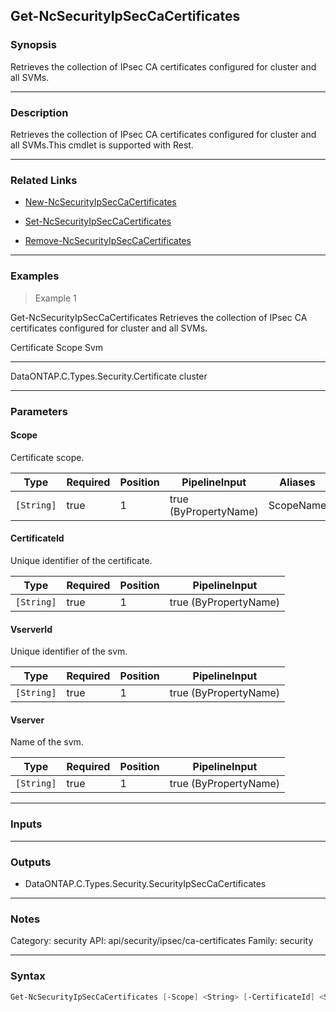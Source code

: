 Get-NcSecurityIpSecCaCertificates
---------------------------------

### Synopsis
Retrieves the collection of IPsec CA certificates configured for cluster and all SVMs.

---

### Description

Retrieves the collection of IPsec CA certificates configured for cluster and all SVMs.This cmdlet is supported with Rest.

---

### Related Links
* [New-NcSecurityIpSecCaCertificates](New-NcSecurityIpSecCaCertificates)

* [Set-NcSecurityIpSecCaCertificates](Set-NcSecurityIpSecCaCertificates)

* [Remove-NcSecurityIpSecCaCertificates](Remove-NcSecurityIpSecCaCertificates)

---

### Examples
> Example 1

Get-NcSecurityIpSecCaCertificates
Retrieves the collection of IPsec CA certificates configured for cluster and all SVMs.

Certificate                            Scope   Svm
-----------                            -----   ---
DataONTAP.C.Types.Security.Certificate cluster

---

### Parameters
#### **Scope**
Certificate scope.

|Type      |Required|Position|PipelineInput        |Aliases  |
|----------|--------|--------|---------------------|---------|
|`[String]`|true    |1       |true (ByPropertyName)|ScopeName|

#### **CertificateId**
Unique identifier of the certificate.

|Type      |Required|Position|PipelineInput        |
|----------|--------|--------|---------------------|
|`[String]`|true    |1       |true (ByPropertyName)|

#### **VserverId**
Unique identifier of the svm.

|Type      |Required|Position|PipelineInput        |
|----------|--------|--------|---------------------|
|`[String]`|true    |1       |true (ByPropertyName)|

#### **Vserver**
Name of the svm.

|Type      |Required|Position|PipelineInput        |
|----------|--------|--------|---------------------|
|`[String]`|true    |1       |true (ByPropertyName)|

---

### Inputs

---

### Outputs
* DataONTAP.C.Types.Security.SecurityIpSecCaCertificates

---

### Notes
Category: security
API: api/security/ipsec/ca-certificates
Family: security

---

### Syntax
```PowerShell
Get-NcSecurityIpSecCaCertificates [-Scope] <String> [-CertificateId] <String> [-VserverId] <String> [-Vserver] <String> [<CommonParameters>]
```
